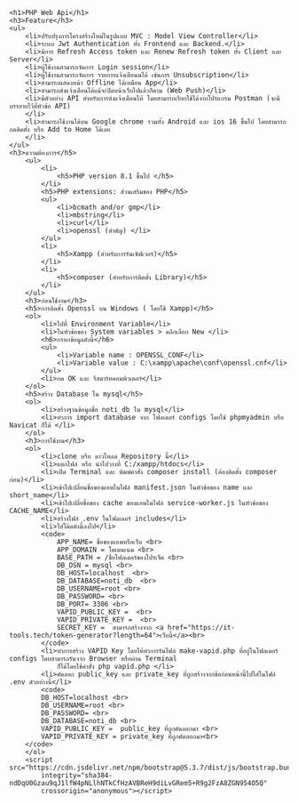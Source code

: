 <!DOCTYPE html>
<html lang="en">

<head>
    <meta charset="UTF-8">
    <meta name="viewport" content="width=device-width, initial-scale=1.0">
    <link href="https://cdn.jsdelivr.net/npm/bootstrap@5.3.7/dist/css/bootstrap.min.css" rel="stylesheet"
        integrity="sha384-LN+7fdVzj6u52u30Kp6M/trliBMCMKTyK833zpbD+pXdCLuTusPj697FH4R/5mcr" crossorigin="anonymous">
</head>

<body>

    <h1>PHP Web Api</h1>
    <h3>Feature</h3>
    <ul>
        <li>ปรับปรุงการโครงสร้างใหม่ในรูปแบบ MVC : Model View Controller</li>
        <li>ระบบ Jwt Authentication ทั้ง Frontend และ Backend.</li>
        <li>มีการ Refresh Access token และ Renew Refresh token ทั้ง Client และ Server</li>
        <li>ผู้ใช้งานสามารถจัดการ Login session</li>
        <li>ผู้ใช้งานสามารถจัดการ รายการแจ้งเตือนนได้ เช่นการ Unsubscription</li>
        <li>สามารถแสดงหน้า Offline ได้เหมือน App</li>
        <li>สามารถส่งแจ้งเตือนได้แม้จะปิดหน้าเว็บไปแล้วก็ตาม (Web Push)</li>
        <li>มีตัวอย่าง API สำหรับการส่งแจ้งเตือนให้ โดยสามารถเรียกใช้ได้จากโปรแกรม Postman (จะมีบรรยายไว้ที่หัวข้อ API)
        </li>
        <li>สามารถใช้งานได้บน Google chrome รวมทั้ง Android และ ios 16 ขึ้นไป โดยสามารถกดติดตั้ง หรือ Add to Home ได้เลย
        </li>
    </ul>
    <h3>ความต้องการ</h5>
        <ul>
            <li>
                <h5>PHP version 8.1 ขึ้นไป </h5>
            </li>
            <h5>PHP extensions: ส่วนเสริมของ PHP</h5>
            <ul>
                <li>bcmath and/or gmp</li>
                <li>mbstring</li>
                <li>curl</li>
                <li>openssl (สำคัญ) </li>
            </ul>
            <li>
                <h5>Xampp (สำหรับการรันเซิฟเวอร์)</h5>
            </li>
            <li>
                <h5>composer (สำหรับการติดตั้ง Library)</h5>
            </li>
        </ul>
        <h3>ก่อนใช้งาน</h3>
        <h5>การติดตั้ง Openssl บน Windows ( โดยใช้ Xampp)</h5>
        <ol>
            <li>ไปที่ Environment Variable</li>
            <li>ในหัวข้อของ System variables > คลิกเลือก New </li>
            <h6>กรอกข้อมูลดังนี้</h6>
            <ul>
                <li>Variable name : OPENSSL_CONF</li>
                <li>Variable value : C:\xampp\apache\conf\openssl.cnf</li>
            </ul>
            <li>กด OK และ รีสตาร์ทคอมพิวเตอร์</li>
        </ol>
        <h5>สร้าง Database ใน mysql</h5>
        <ol>
            <li>สร้างฐานข้อมูลชื่อ noti_db ใน mysql</li>
            <li>ทำการ import database จาก โฟลเดอร์ configs โดยใช้ phpmyadmin หรือ Navicat ก็ได้ </li>
        </ol>
        <h3>การใช้งาน</h3>
        <ol>
            <li>clone หรือ ดาวโหลด Repository นี้</li>
            <li>แตกไฟล์ หรือ นำไปวางที่ C:/xampp/htdocs</li>
            <li>เปิด Terminal และ พิมพ์คำสั่ง composer install (ต้องติดตั้ง composer ก่อน)</li>
            <li>เข้าไปเปลี่ยนชื่อของแอพในไฟล์ manifest.json ในหัวข้อของ name และ short_name</li>
            <li>เข้าไปเปลี่ยชื่อของ cache ของแอพในไฟล์ service-worker.js ในหัวข้อของ CACHE_NAME</li>
            <li>สร้างไฟล์ .env ในโฟลเดอร์ includes</li>
            <li>ใส่โค๊ดดังนี้ลงไป</li>
            <code>
                APP_NAME= ชื่อของแอพหรือเว็บ <br>
                APP_DOMAIN = โดเมนเนม <br>
                BASE_PATH = /ชื่อโฟลเดอร์ของโปรเจ็ค <br>
                DB_DSN = mysql <br>
                DB_HOST=localhost  <br>
                DB_DATABASE=noti_db  <br>
                DB_USERNAME=root <br>
                DB_PASSWORD= <br>
                DB_PORT= 3306 <br>
                VAPID_PUBLIC_KEY =  <br>
                VAPID_PRIVATE_KEY =  <br>
                SECRET_KEY =  สามารถสร้างจาก <a href="https://it-tools.tech/token-generator?length=64">เว็บนี้</a><br>
            </code>
            <li>ทำการสร้าง VAPID Key โดยให้ทำการรันไฟล์ make-vapid.php ที่อยู่ในโฟลเดอร์ configs โดยสามารถรันจาก Browser หรือผ่าน Terminal
                ก็ได้โดยใช้คำสั่ง php vapid.php </li>
            <li>คัดลอก public_key และ private_key ที่ถูกสร้างจากข้อก่อนหน้านี้ไปใส่ในไฟล์ .env ดัวอย่างนี้</li>
            <code>
            DB_HOST=localhost <br>
            DB_USERNAME=root <br>
            DB_PASSWORD= <br>
            DB_DATABASE=noti_db <br>
            VAPID_PUBLIC_KEY =  public_key ที่ถูกคัดลอกมา <br>
            VAPID_PRIVATE_KEY = private_key ที่ถูกคัดลอกมา<br>
        </code>
        </ol>
        <script src="https://cdn.jsdelivr.net/npm/bootstrap@5.3.7/dist/js/bootstrap.bundle.min.js"
            integrity="sha384-ndDqU0Gzau9qJ1lfW4pNLlhNTkCfHzAVBReH9diLvGRem5+R9g2FzA8ZGN954O5Q"
            crossorigin="anonymous"></script>

</body>

</html>
